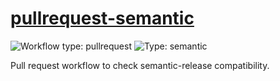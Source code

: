 # [pullrequest-semantic](../.github/workflows/pullrequest-semantic.yml)

![Workflow type: pullrequest](https://img.shields.io/badge/workflow-pullrequest-blue)
![Type: semantic](https://img.shields.io/badge/type-semantic-green)

Pull request workflow to check semantic-release compatibility.
